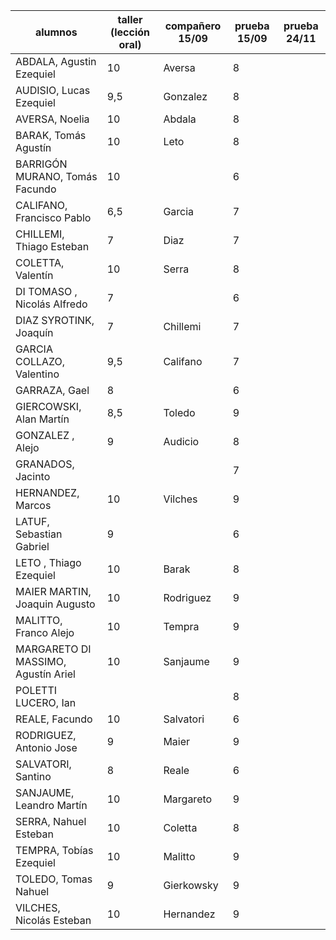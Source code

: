 |  alumnos                            	| taller (lección oral) | 	compañero 15/09  |	prueba 15/09 | prueba 24/11  |
|---------------------------------------|-----------------------|--------------------|---------------|---------------|
| ABDALA, Agustin Ezequiel	 		         | 10	| Aversa |	8 | 
| AUDISIO, Lucas Ezequiel		           	| 9,5	| Gonzalez |	8 |
| AVERSA, Noelia					                  | 10 |	Abdala |	8 |
| BARAK, Tomás Agustín				             | 10 |	Leto |	8 |
| BARRIGÓN MURANO, Tomás Facundo      	| 	10	|    |	6 |
| CALIFANO, Francisco Pablo		         	| 6,5	|Garcia |	7 |
| CHILLEMI, Thiago Esteban	          		| 7|	Diaz |	7 |
| COLETTA, Valentín				               	| 10	|Serra |	8 |
| DI TOMASO , Nicolás Alfredo		        | 7 |	| 6	|
| DIAZ SYROTINK, Joaquín		            	| 7	| Chillemi |	7 |
| GARCIA COLLAZO, Valentino         			| 9,5|	Califano |	7 |
| GARRAZA, Gael						                | 8 |		| 6 |
| GIERCOWSKI, Alan Martín		           	  | 8,5	|Toledo |	9 |
| GONZALEZ , Alejo				                | 9	| Audicio |	8 |
| GRANADOS, Jacinto                       |    |      |  7  |
| HERNANDEZ, Marcos			               		| 10	|	Vilches |	9 |
| LATUF, Sebastian Gabriel	          		| 9	 | |	6 |
| LETO , Thiago Ezequiel		            	| 10 |	Barak |	8 |
| MAIER MARTIN, Joaquin Augusto	      	| 10 |	Rodriguez |	9 |
| MALITTO, Franco Alejo			            	| 10  |	Tempra |	9 |
| MARGARETO DI MASSIMO, Agustín Ariel  |	10	| Sanjaume |	9 |
| POLETTI LUCERO, Ian		               	|		|   |  8 |
| REALE, Facundo			                  		| 10 |	Salvatori |	6 |
| RODRIGUEZ, Antonio Jose  		         	|  9 | Maier      | 9 |
| SALVATORI, Santino			               	| 8 |	Reale |	6 |
| SANJAUME, Leandro Martín	         	 	| 10	| Margareto |	9 |
| SERRA, Nahuel Esteban			            	| 10	| Coletta |	8 |
| TEMPRA, Tobías Ezequiel	           		| 10	| Malitto |	9 |
| TOLEDO, Tomas Nahuel				             |	9	|Gierkowsky |	9 |
| VILCHES, Nicolás Esteban	          		| 10	|Hernandez	| 9 |
